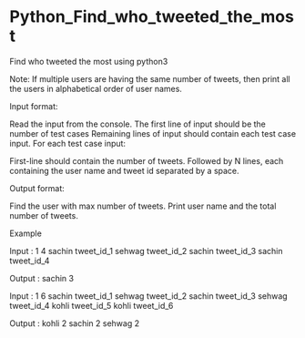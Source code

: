 # Python_Find_who_tweeted_the_most

Find who tweeted the most using python3

Note:
If multiple users are having the same number of tweets, then print all the users in alphabetical order of user names.

Input format:

Read the input from the console.
The first line of input should be the number of test cases
Remaining lines of input should contain each test case input. 
For each test case input:

First-line should contain the number of tweets.
Followed by N lines, each containing the user name
and tweet id separated by a space.

Output format:

Find the user with max number of tweets. 
Print user name and the total number of tweets.

Example

Input : 
1
4
sachin tweet_id_1
sehwag tweet_id_2
sachin tweet_id_3
sachin tweet_id_4

Output :
sachin 3

Input :
1
6
sachin tweet_id_1
sehwag tweet_id_2
sachin tweet_id_3
sehwag tweet_id_4
kohli tweet_id_5
kohli tweet_id_6


Output : 
kohli 2
sachin 2
sehwag 2
